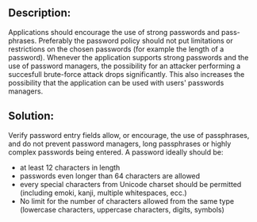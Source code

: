 ## Description:

Applications should encourage the use of strong passwords and pass-phrases. Preferably the
password policy should not put limitations or restrictions on the chosen passwords (for example
the length of a password). Whenever the application supports strong passwords and
the use of password managers, the possibility for an attacker performing a succesfull brute-force 
attack drops significantly.
This also increases the possibility that the application can be used with users' passwords managers.

## Solution:

Verify password entry fields allow, or encourage, the use of passphrases, and do not prevent
password managers, long passphrases or highly complex passwords being entered. 
A password ideally should be:
* at least 12 characters in length
* passwords even longer than 64 characters are allowed
* every special characters from Unicode charset should be permitted (including emoki, kanji, multiple whitespaces, ecc.)
* No limit for the number of characters allowed from the same type (lowercase characters, uppercase characters, digits, symbols) 
